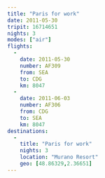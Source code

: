 ```yaml
---
title: "Paris for work"
date: 2011-05-30
tripit: 16714651
nights: 3
modes: ["air"]
flights:
  -
    date: 2011-05-30
    number: AF309
    from: SEA
    to: CDG
    km: 8047
  -
    date: 2011-06-03
    number: AF306
    from: CDG
    to: SEA
    km: 8047
destinations:
  -
    title: "Paris for work"
    nights: 3
    location: "Murano Resort"
    geo: [48.86329,2.36651]
---
```



